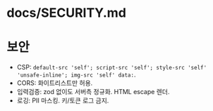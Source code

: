 # docs/SECURITY.md
# 보안
- CSP: `default-src 'self'; script-src 'self'; style-src 'self' 'unsafe-inline'; img-src 'self' data:`.
- CORS: 화이트리스트만 허용.
- 입력검증: zod 없이도 서버측 정규화. HTML escape 렌더.
- 로깅: PII 마스킹. 키/토큰 로그 금지.
